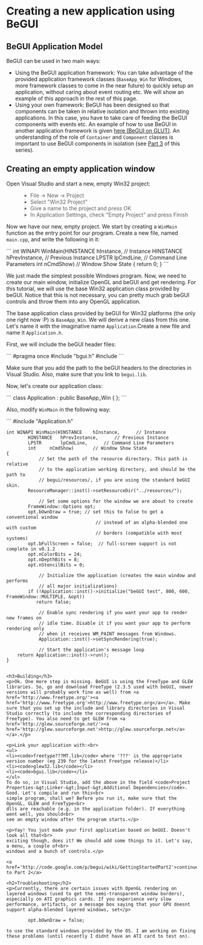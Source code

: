 # Creating a new application using BeGUI #

<h2>BeGUI Application Model</h2>
<p>BeGUI can be used in two main ways:<br>
<ul>
<li>Using the BeGUI application framework: You can take advantage of the provided application framework classes (<code>BaseApp_Win</code> for Windows, more framework classes to come in the near future) to quickly setup an application, without caring about event routing etc. We will show an example of this approach in the rest of this page.</li>
<li>Using your own framework: BeGUI has been designed so that components can be taken in relative isolation and thrown into existing applications. In this case, you have to take care of feeding the BeGUI components with events etc. An example of how to use BeGUI in another application framework is given <a href='http://code.google.com/p/begui/wiki/tutorial_beGUI_in_GLUT_apps'>here (BeGUI on GLUT)</a>. An understanding of the role of <code>Container</code> and <code>Component</code> classes is important to use BeGUI components in isolation (see <a href='http://code.google.com/p/begui/wiki/GettingStartedPart3'>Part 3</a> of this series).</li>
</ul>
</p>

<h2>Creating an empty application window</h2>
<p>Open Visual Studio and start a new, empty Win32 project:</p>
<ul>
<blockquote><li>File -> New -> Project</li>
<li>Select "Win32 Project"</li>
<li>Give a name to the project and press OK</li>
<li>In Application Settings, check "Empty Project" and press Finish</li>
</ul></blockquote>

<p>Now we have our new, empty project. We start by creating a <code>WinMain</code> function as the entry point for our program. Create a new file, named <code>main.cpp</code>, and write the following in it:</p>
```
	int WINAPI WinMain(HINSTANCE	hInstance,		// Instance
			HINSTANCE	hPrevInstance,		// Previous Instance
			LPSTR		lpCmdLine,		// Command Line Parameters
			int		nCmdShow)		// Window Show State
	{
		return 0;
	}
```

<p>We just made the simplest possible Windows program. Now, we need to create our main window, initialize OpenGL and beGUI and get rendering. For this tutorial, we will use the base Win32 application class provided by beGUI. Notice that this is not necessary, you can pretty much grab beGUI controls and throw them into any OpenGL application.</p>

<p>The base application class provided by beGUI for Win32 platforms (the only one right now :P) is <code>BaseApp_Win</code>. We will derive a new class from this one. Let's name it with the imaginative name <code>Application</code>.Create a new file and name it <code>Application.h</code>.</p>

<p>First, we will include the beGUI header files:</p>
```
	#pragma once
	#include "bgui.h"
	#include <windows.h>
```

<p>Make sure that you add the path to the beGUI headers to the directories in Visual Studio. Also, make sure that you link to <code>begui.lib</code>.</p>

<p>Now, let's create our application class:</p>
```
	class Application : public BaseApp_Win
	{
	};
```

<p>Also, modify <code>WinMain</code> in the following way:</p>
```
	#include "Application.h"

	int WINAPI WinMain(HINSTANCE	hInstance,		// Instance
			HINSTANCE	hPrevInstance,		// Previous Instance
			LPSTR		lpCmdLine,		// Command Line Parameters
			int		nCmdShow)		// Window Show State
	{
                // Set the path of the resource directory. This path is relative
                // to the application working directory, and should be the path to
                // begui/resources/, if you are using the standard beGUI skin.
	        ResourceManager::inst()->setResourceDir("../resources/");

                // Set some options for the window we are about to create
        	FrameWindow::Options opt;
        	opt.bOwnDraw = true; // set this to false to get a conventional window
                                     // instead of an alpha-blended one with custom
                                     // borders (compatible with most systems)
	        opt.bFullScreen = false;  // full-screen support is not complete in v0.1.2
        	opt.nColorBits = 24;
        	opt.nDepthBits = 8;
        	opt.nStencilBits = 0;

                // Initialize the application (creates the main window and performs
                // all major initializations)
	        if (!Application::inst()->initialize("beGUI test", 800, 600, FrameWindow::MULTIPLE, &opt))
		       return false;

                // Enable sync rendering if you want your app to render new frames on
                // idle time. Disable it if you want your app to perform rendering only
                // when it receives WM_PAINT messages from Windows.
                Application::inst()->setSyncRendering(true);

                // Start the application's message loop
		return Application::inst()->run();
	}
```

<h3>Building</h3>
<p>Ok. One more step is missing. BeGUI is using the FreeType and GLEW libraries. So, go and download FreeType (2.3.5 used with beGUI, newer versions will probably work fine as well) from <a href='http://www.freetype.org/'><a href='http://www.freetype.org'>http://www.freetype.org</a></a>. Make sure that you set up the include and library directories in Visual Studio correctly (to include the corresponding directories of FreeType). You also need to get GLEW from <a href='http://glew.sourceforge.net/'><a href='http://glew.sourceforge.net'>http://glew.sourceforge.net</a></a>.</p>

<p>Link your application with:<br>
<ul>
<li><code>freetype???MT.lib</code> where '???' is the appropriate version number (eg 239 for the latest Freetype release)</li>
<li><code>glew32.lib</code></li>
<li><code>bgui.lib</code></li>
</ul>
To do so, in Visual Studio, add the above in the field <code>Project Properties-&gt;Linker-&gt;Input-&gt;Additional Dependencies</code>. Good. Let's compile and run this<br>
simple program, shall we? Before you run it, make sure that the OpenGL, GLEW and FreeType<br>
dlls are reachable (e.g. in the application folder). If everything went well, you should<br>
see an empty window after the program starts.</p>

<p>Yay! You just made your first application based on beGUI. Doesn't look all that<br>
exciting though, does it? We should add some things to it. Let's say, a menu, a couple of<br>
windows and a bunch of controls.</p>

<a href='http://code.google.com/p/begui/wiki/GettingStartedPart2'>continue to Part 2</a>

<h2>Troubleshooting</h2>
<p>Currently, there are certain issues with OpenGL rendering on layered windows (used to get the semi-transparent window borders),  especially on ATI graphics cards. If you experience very slow performance, artifacts, or a message box saying that your GPU doesnt support alpha-blended layered windows, set</p>
```
        	opt.bOwnDraw = false;
```
to use the standard windows provided by the OS. I am working on fixing these problems (until recently I didnt have an ATI card to test on).